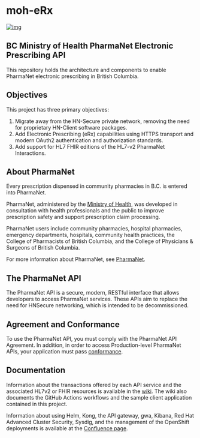 # moh-eRx

[![img](https://img.shields.io/badge/Lifecycle-Stable-97ca00)](https://github.com/bcgov/repomountie/blob/master/doc/lifecycle-badges.md)

## BC Ministry of Health PharmaNet Electronic Prescribing API

This repository holds the architecture and components to enable PharmaNet electronic prescribing in British Columbia.

## Objectives

This project has three primary objectives:

1. Migrate away from the HN-Secure private network, removing the need for proprietary HN-Client software packages.
2. Add Electronic Prescribing (eRx) capabilities using HTTPS transport and modern OAuth2 authentication and authorization standards.
3. Add support for HL7 FHIR editions of the HL7-v2 PharmaNet Interactions.

## About PharmaNet

Every prescription dispensed in community pharmacies in B.C. is entered into PharmaNet.

PharmaNet, administered by the [Ministry of Health](https://www2.gov.bc.ca/health), was developed in consultation with health professionals and the public to improve prescription safety and support prescription claim processing.

PharmaNet users include community pharmacies, hospital pharmacies, emergency departments, hospitals, community health practices, the College of Pharmacists of British Columbia, and the College of Physicians & Surgeons of British Columbia.

For more information about PharmaNet, see [PharmaNet](https://www2.gov.bc.ca/gov/content/health/health-drug-coverage/pharmacare-for-bc-residents/pharmanet).

## The PharmaNet API

The PharmaNet API is a secure, modern, RESTful interface that allows developers to access PharmaNet services. These APIs aim to replace the need for HNSecure networking, which is intended to be decommissioned.

## Agreement and Conformance

To use the PharmaNet API, you must comply with the PharmaNet API Agreement. In addition, in order to access Production-level PharmaNet APIs, your application must pass [conformance](https://www2.gov.bc.ca/gov/content/health/practitioner-professional-resources/software/conformance-standards).

## Documentation

Information about the transactions offered by each API service and the associated HL7v2 or FHIR resources is available in the [wiki](https://github.com/bcgov/moh-eRx/wiki). The wiki also documents the GitHub Actions workflows and the sample client application contained in this project.

Information about using Helm, Kong, the API gateway, gwa, Kibana, Red Hat Advanced Cluster Security, Sysdig, and the management of the OpenShift deployments is available at the [Confluence page](https://proactionca.ent.cgi.com/confluence/display/BCMOHAM/PPM).
